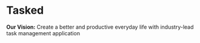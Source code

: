 # Tasked
**Our Vision:** Create a better and productive everyday life with industry-lead task management application
